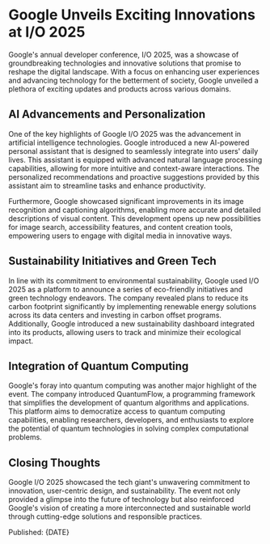 # Google Unveils Exciting Innovations at I/O 2025

Google's annual developer conference, I/O 2025, was a showcase of groundbreaking technologies and innovative solutions that promise to reshape the digital landscape. With a focus on enhancing user experiences and advancing technology for the betterment of society, Google unveiled a plethora of exciting updates and products across various domains.

## AI Advancements and Personalization

One of the key highlights of Google I/O 2025 was the advancement in artificial intelligence technologies. Google introduced a new AI-powered personal assistant that is designed to seamlessly integrate into users' daily lives. This assistant is equipped with advanced natural language processing capabilities, allowing for more intuitive and context-aware interactions. The personalized recommendations and proactive suggestions provided by this assistant aim to streamline tasks and enhance productivity.

Furthermore, Google showcased significant improvements in its image recognition and captioning algorithms, enabling more accurate and detailed descriptions of visual content. This development opens up new possibilities for image search, accessibility features, and content creation tools, empowering users to engage with digital media in innovative ways.

## Sustainability Initiatives and Green Tech

In line with its commitment to environmental sustainability, Google used I/O 2025 as a platform to announce a series of eco-friendly initiatives and green technology endeavors. The company revealed plans to reduce its carbon footprint significantly by implementing renewable energy solutions across its data centers and investing in carbon offset programs. Additionally, Google introduced a new sustainability dashboard integrated into its products, allowing users to track and minimize their ecological impact.

## Integration of Quantum Computing

Google's foray into quantum computing was another major highlight of the event. The company introduced QuantumFlow, a programming framework that simplifies the development of quantum algorithms and applications. This platform aims to democratize access to quantum computing capabilities, enabling researchers, developers, and enthusiasts to explore the potential of quantum technologies in solving complex computational problems.

## Closing Thoughts

Google I/O 2025 showcased the tech giant's unwavering commitment to innovation, user-centric design, and sustainability. The event not only provided a glimpse into the future of technology but also reinforced Google's vision of creating a more interconnected and sustainable world through cutting-edge solutions and responsible practices.

Published: {DATE}
